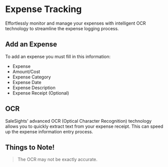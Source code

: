 # Expense Tracking

Effortlessly monitor and manage your expenses with intelligent OCR technology to streamline the expense logging process.

## Add an Expense

To add an expense you must fill in this information:
- Expense
- Amount/Cost
- Expense Category
- Expense Date
- Expense Description
- Expense Receipt (Optional)

## OCR

SaleSights' advanced OCR (Optical Character Recognition) technology allows you to quickly extract text from your expense receipt. This can speed up the expense information entry process.

## Things to Note!

> The OCR may not be exactly accurate.